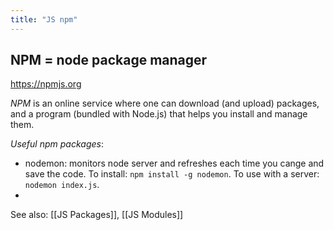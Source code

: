```yaml
---
title: "JS npm"
---
```


## NPM = node package manager
https://npmjs.org

_NPM_ is an online service where one can download (and upload) packages, and a program (bundled with Node.js) that helps you install and manage them. 


*Useful npm packages*: 
- nodemon: monitors node server and refreshes each time you cange and save the code. To install: `npm install -g nodemon`. To use with a server: `nodemon index.js`. 
- 
See also: [[JS Packages]], [[JS Modules]]


